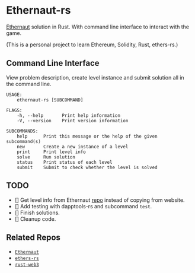 # Ethernaut-rs
[Ethernaut](https://ethernaut.openzeppelin.com/) solution in Rust. With command line interface to
interact with the game.

(This is a personal project to learn Ethereum, Solidity, Rust, ethers-rs.)


## Command Line Interface
View problem description, create level instance and submit solution all in the command line.
```
USAGE:
    ethernaut-rs [SUBCOMMAND]

FLAGS:
    -h, --help       Print help information
    -V, --version    Print version information

SUBCOMMANDS:
    help      Print this message or the help of the given subcommand(s)
    new       Create a new instance of a level
    print     Print level info
    solve     Run solution
    status    Print status of each level
    submit    Submit to check whether the level is solved
```

## TODO
- [] Get level info from Ethernaut [repo](https://github.com/OpenZeppelin/ethernaut) instead of
copying from website.
- [] Add testing with dapptools-rs and subcommand `test`.
- [] Finish solutions.
- [] Cleanup code.

## Related Repos
- [`Ethernaut`](https://github.com/OpenZeppelin/ethernaut)
- [`ethers-rs`](https://github.com/gakonst/ethers-rs)
- [`rust-web3`](https://github.com/tomusdrw/rust-web3/)

